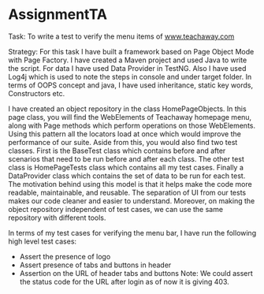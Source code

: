 # AssignmentTA

Task: To write a test to verify the menu items of www.teachaway.com

Strategy:
For this task I have built a framework based on Page Object Mode with Page Factory. 
I have created a Maven project and used Java to write the script.
For data I have used Data Provider in TestNG. Also I have used Log4j which is used to note the steps in console and under target folder.
In terms of OOPS concept and java, I have used inheritance, static key words, Constructors etc.

I have created an object repository in the class HomePageObjects. In this page class, you will find the WebElements of Teachaway homepage menu, along with Page methods which perform operations on those WebElements. Using this pattern all the locators load at once which would improve the performance of our suite.
Aside from this, you would also find two test classes. First is the BaseTest class which contains before and after scenarios that need to be run before and after each class. The other test class is HomePageTests class which contains all my test cases.
Finally a DataProvider class which contains the set of data to be run for each test.
The motivation behind using this model is that it helps make the code more readable, maintainable, and reusable. The separation of UI from our tests makes our code cleaner and easier to understand. Moreover, on making the object repository independent of test cases, we can use the same repository with different tools.

In terms of my test cases for verifying the menu bar, I have run the following high level test cases:
- Assert the presence of logo
- Assert presence of tabs and buttons in header
- Assertion on the URL of header tabs and buttons
Note: We could assert the status code for the URL after login as of now it is giving 403.
